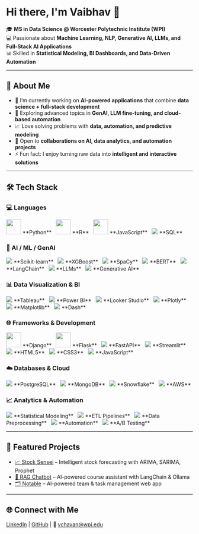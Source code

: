 # Hi there, I'm Vaibhav 👋  

🎓 **MS in Data Science @ Worcester Polytechnic Institute (WPI)**  
💻 Passionate about **Machine Learning, NLP, Generative AI, LLMs, and Full-Stack AI Applications**  
📊 Skilled in **Statistical Modeling, BI Dashboards, and Data-Driven Automation**  

---

## 🚀 About Me  
- 🔭 I’m currently working on **AI-powered applications** that combine **data science + full-stack development**  
- 🌱 Exploring advanced topics in **GenAI, LLM fine-tuning, and cloud-based automation**  
- 📈 Love solving problems with **data, automation, and predictive modeling**  
- 🤝 Open to **collaborations on AI, data analytics, and automation projects**  
- ⚡ Fun fact: I enjoy turning raw data into **intelligent and interactive solutions**  

---

## 🛠️ Tech Stack  

### 💻 Languages  
<p align="left">
  <img src="https://cdn.jsdelivr.net/gh/devicons/devicon/icons/python/python-original.svg" width="40"/> **Python**
  &nbsp; <img src="https://cdn.jsdelivr.net/gh/devicons/devicon/icons/r/r-original.svg" width="40"/> **R**
  &nbsp; <img src="https://cdn.jsdelivr.net/gh/devicons/devicon/icons/javascript/javascript-original.svg" width="40"/> **JavaScript**
  &nbsp; <img src="https://img.shields.io/badge/SQL-336791?style=for-the-badge&logo=postgresql&logoColor=white"/> **SQL**
</p>

### 🤖 AI / ML / GenAI  
<p align="left">
  <img src="https://img.shields.io/badge/Scikit--learn-F7931E?style=for-the-badge&logo=scikitlearn&logoColor=white"/> **Scikit-learn**
  &nbsp; <img src="https://img.shields.io/badge/XGBoost-EE4C2C?style=for-the-badge"/> **XGBoost**
  &nbsp; <img src="https://img.shields.io/badge/SpaCy-09A3D5?style=for-the-badge"/> **SpaCy**
  &nbsp; <img src="https://img.shields.io/badge/BERT-000000?style=for-the-badge&logo=google&logoColor=white"/> **BERT**
  &nbsp; <img src="https://img.shields.io/badge/LangChain-12100E?style=for-the-badge&logo=chainlink&logoColor=white"/> **LangChain**
  &nbsp; <img src="https://img.shields.io/badge/LLMs-FF6F00?style=for-the-badge&logo=openai&logoColor=white"/> **LLMs**
  &nbsp; <img src="https://img.shields.io/badge/GenAI-8A2BE2?style=for-the-badge&logo=openai&logoColor=white"/> **Generative AI**
</p>

### 📊 Data Visualization & BI  
<p align="left">
  <img src="https://img.shields.io/badge/Tableau-E97627?style=for-the-badge&logo=tableau&logoColor=white"/> **Tableau**
  &nbsp; <img src="https://img.shields.io/badge/Power%20BI-F2C811?style=for-the-badge&logo=powerbi&logoColor=black"/> **Power BI**
  &nbsp; <img src="https://img.shields.io/badge/Looker%20Studio-4285F4?style=for-the-badge&logo=looker&logoColor=white"/> **Looker Studio**
  &nbsp; <img src="https://img.shields.io/badge/Plotly-3F4F75?style=for-the-badge&logo=plotly&logoColor=white"/> **Plotly**
  &nbsp; <img src="https://img.shields.io/badge/Matplotlib-004D7A?style=for-the-badge&logo=plotly&logoColor=white"/> **Matplotlib**
  &nbsp; <img src="https://img.shields.io/badge/Dash-008DE4?style=for-the-badge&logo=plotly&logoColor=white"/> **Dash**
</p>

### 🌐 Frameworks & Development  
<p align="left">
  <img src="https://cdn.jsdelivr.net/gh/devicons/devicon/icons/django/django-plain.svg" width="40"/> **Django**
  &nbsp; <img src="https://cdn.jsdelivr.net/gh/devicons/devicon/icons/flask/flask-original.svg" width="40"/> **Flask**
  &nbsp; <img src="https://img.shields.io/badge/FastAPI-009688?style=for-the-badge&logo=fastapi&logoColor=white"/> **FastAPI**
  &nbsp; <img src="https://img.shields.io/badge/Streamlit-FF4B4B?style=for-the-badge&logo=streamlit&logoColor=white"/> **Streamlit**
  &nbsp; <img src="https://img.shields.io/badge/HTML5-E34F26?style=for-the-badge&logo=html5&logoColor=white"/> **HTML5**
  &nbsp; <img src="https://img.shields.io/badge/CSS3-1572B6?style=for-the-badge&logo=css3&logoColor=white"/> **CSS3**
  &nbsp; <img src="https://img.shields.io/badge/JavaScript-F7DF1E?style=for-the-badge&logo=javascript&logoColor=black"/> **JavaScript**
</p>

### ☁️ Databases & Cloud  
<p align="left">
  <img src="https://img.shields.io/badge/PostgreSQL-336791?style=for-the-badge&logo=postgresql&logoColor=white"/> **PostgreSQL**
  &nbsp; <img src="https://img.shields.io/badge/MongoDB-47A248?style=for-the-badge&logo=mongodb&logoColor=white"/> **MongoDB**
  &nbsp; <img src="https://img.shields.io/badge/Snowflake-29B5E8?style=for-the-badge&logo=snowflake&logoColor=white"/> **Snowflake**
  &nbsp; <img src="https://img.shields.io/badge/AWS-FF9900?style=for-the-badge&logo=amazonaws&logoColor=white"/> **AWS**
</p>

### 📈 Analytics & Automation  
<p align="left">
  <img src="https://img.shields.io/badge/Statistical%20Modeling-6A5ACD?style=for-the-badge"/> **Statistical Modeling**
  &nbsp; <img src="https://img.shields.io/badge/ETL%20Pipelines-4682B4?style=for-the-badge"/> **ETL Pipelines**
  &nbsp; <img src="https://img.shields.io/badge/Data%20Preprocessing-20B2AA?style=for-the-badge"/> **Data Preprocessing**
  &nbsp; <img src="https://img.shields.io/badge/Automation-FF6347?style=for-the-badge"/> **Automation**
  &nbsp; <img src="https://img.shields.io/badge/A%2FB%20Testing-FFD700?style=for-the-badge"/> **A/B Testing**
</p>

---

## 📌 Featured Projects  
- [📈 Stock Sensei](https://github.com/VaibhavChavan049/StockSensei) – Intelligent stock forecasting with ARIMA, SARIMA, Prophet  
- [🤖 RAG Chatbot](https://github.com/VaibhavChavan049/RAG-Chatbot-using-Ollama-and-Langchain) – AI-powered course assistant with LangChain & Ollama  
- [🗂️ Notable](https://github.com/VaibhavChavan049/Notable) – AI-powered team & task management web app  

---

## 🌐 Connect with Me  
[LinkedIn](https://www.linkedin.com/in/vaibhav-chavan-702760231/) | [GitHub](https://github.com/VaibhavChavan049) | 📧 vchavan@wpi.edu
